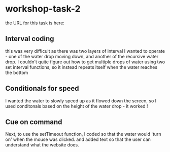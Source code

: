 # workshop-task-2
the URL for this task is here: 

## Interval coding 
this was very difficult as there was two layers of interval I wanted to operate - one of the water drop moving down, and another of the recursive water drop. 
I couldn't quite figure out how to get multiple drops of water using two set interval functions, so it instead repeats itself when the water reaches the bottom 

## Conditionals for speed
I wanted the water to slowly speed up as it flowed down the screen, so I used conditonals based on the height of the water drop - it worked ! 

## Cue on command
Next, to use the setTimeout function, I coded so that the water would 'turn on' when the mouse was clicked. and added text so that the user can understand what the website does. 
